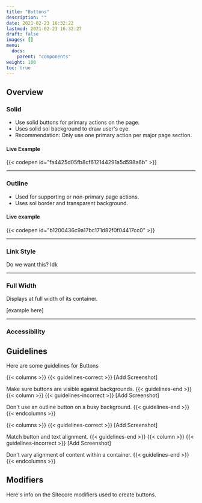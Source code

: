 ```yaml
---
title: "Buttons"
description: ""
date: 2021-02-23 16:32:22
lastmod: 2021-02-23 16:32:27
draft: false
images: []
menu:
  docs:
    parent: "components"
weight: 100
toc: true
---
```


## Overview

### Solid

- Use solid buttons for primary actions on the page.
- Uses solid sol background to draw user's eye.
- Recommendation: Only use one primary action per major page section.

#### Live Example
{{< codepen id="fa4425d05fb8cf612144291a5d598a6b" >}}

---

### Outline

- Used for supporting or non-primary page actions.
- Uses sol border and transparent background.

#### Live example
{{< codepen id="b1200436c9a17bc171d82f0f04417cc0" >}}

---

### Link Style

Do we want this? Idk

---

### Full Width

Displays at full width of its container.

[example here]

---

### Accessibility

## Guidelines

Here are some guidelines for Buttons

{{< columns >}}
{{< guidelines-correct >}}
[Add Screenshot]

Make sure buttons are visible against backgrounds.
{{< guidelines-end >}}
{{< column >}}
{{< guidelines-incorrect >}}
[Add Screenshot]

Don't use an outline button on a busy background.
{{< guidelines-end >}}
{{< endcolumns >}}

{{< columns >}}
{{< guidelines-correct >}}
[Add Screenshot]

Match button and text alignment.
{{< guidelines-end >}}
{{< column >}}
{{< guidelines-incorrect >}}
[Add Screenshot]

Don't vary alignment of content within a container.
{{< guidelines-end >}}
{{< endcolumns >}}


## Modifiers

Here's info on the Sitecore modifiers used to create buttons.
